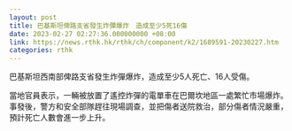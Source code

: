 ```yaml
---
layout: post
title: 巴基斯坦俾路支省發生炸彈爆炸　造成至少5死16傷
date: 2023-02-27 02:27:36.000000000 +08:00
link: https://news.rthk.hk/rthk/ch/component/k2/1689591-20230227.htm
categories: rthk
---
```


巴基斯坦西南部俾路支省發生炸彈爆炸，造成至少5人死亡、16人受傷。

當地官員表示，一輛被放置了遙控炸彈的電單車在巴爾坎地區一處繁忙市場爆炸。事發後，警方和安全部隊趕往現場調查，並把傷者送院救治，部分傷者情況嚴重，預計死亡人數會進一步上升。
